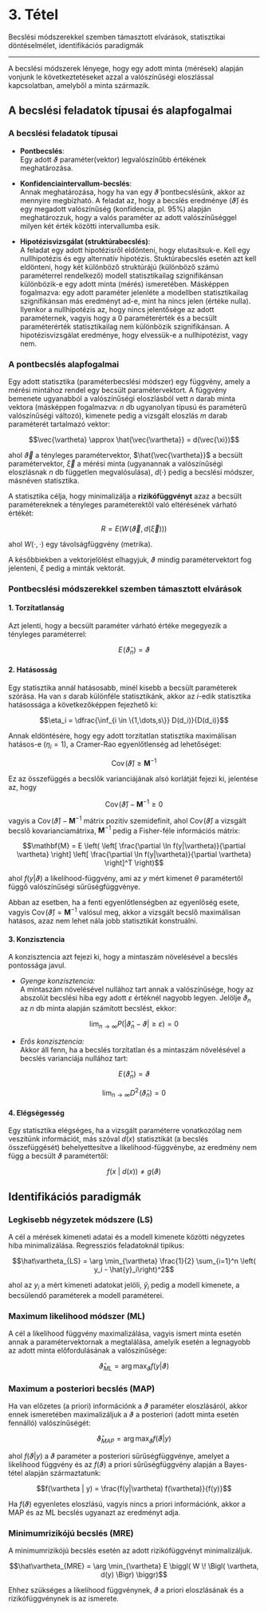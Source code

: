 # 3. Tétel

Becslési módszerekkel szemben támasztott elvárások, statisztikai döntéselmélet, identifikációs paradigmák

---

A becslési módszerek lényege, hogy egy adott minta (mérések) alapján vonjunk le következtetéseket azzal a valószínűségi eloszlással kapcsolatban, amelyből a minta származik.

## A becslési feladatok típusai és alapfogalmai

### A becslési feladatok típusai

- __Pontbecslés__:  
  Egy adott $\vartheta$ paraméter(vektor) legvalószínűbb értékének meghatározása.


- __Konfidenciaintervallum-becslés__:  
  Annak meghatározása, hogy ha van egy $\hat\vartheta$ pontbecslésünk, akkor az mennyire megbízható. A feladat az, hogy a becslés eredménye ($\hat\vartheta$) és egy megadott valószínűség (konfidencia, pl. 95%) alapján meghatározzuk, hogy a valós paraméter az adott valószínűséggel milyen két érték közötti intervallumba esik.
  

- __Hipotézisvizsgálat (struktúrabecslés)__:  
  A feladat egy adott hipotézisről eldönteni, hogy elutasítsuk-e. Kell egy nullhipotézis és egy alternatív hipotézis. Stuktúrabecslés esetén azt kell eldönteni, hogy két különböző struktúrájú (különböző számú paraméterrel rendelkező) modell statisztikailag szignifikánsan különbözik-e egy adott minta (mérés) ismeretében. Másképpen fogalmazva: egy adott paraméter jelenléte a modellben statisztikailag szignifikánsan más eredményt ad-e, mint ha nincs jelen (értéke nulla). Ilyenkor a nullhipotézis az, hogy nincs jelentősége az adott paraméternek, vagyis hogy a 0 paraméterérték és a becsült paraméterérték statisztikailag nem különbözik szignifikánsan. A hipotézisvizsgálat eredménye, hogy elvessük-e a nullhipotézist, vagy nem.


### A pontbecslés alapfogalmai

Egy adott statisztika (paraméterbecslési módszer) egy függvény, amely a mérési mintához rendel egy becsült paramétervektort. A függvény bemenete ugyanabból a valószínűségi eloszlásból vett $n$ darab minta vektora (másképpen fogalmazva: $n$ db ugyanolyan típusú és paraméterű valószínűségi változó), kimenete pedig a vizsgált eloszlás $m$ darab paraméterét tartalmazó vektor:

```math
\vec{\vartheta} \approx \hat{\vec{\vartheta}} = d(\vec{\xi})
```

ahol $\vec{\vartheta}$ a tényleges paramétervektor, $\hat{\vec{\vartheta}}$ a becsült paramétervektor, $\vec{\xi}$ a mérési minta (ugyanannak a valószínűségi eloszlásnak $n$ db független megvalósulása), $d(\cdot)$ pedig a becslési módszer, másnéven statisztika.

A statisztika célja, hogy minimalizálja a __rizikófüggvényt__ azaz a becsült paramétereknek a tényleges paraméterektől való eltérésének várható értékét:

```math
R = E \biggl( W \!\left(\vec{\vartheta}, d(\vec{\xi}) \right) \biggr)
```
ahol $W(\cdot,\cdot)$ egy távolságfüggvény (metrika).

A későbbiekben a vektorjelölést elhagyjuk, $\vartheta$ mindig paramétervektort fog jelenteni, $\xi$ pedig a minták vektorát.


### Pontbecslési módszerekkel szemben támasztott elvárások

#### 1. Torzítatlanság

Azt jelenti, hogy a becsült paraméter várható értéke megegyezik a tényleges paraméterrel:

```math
E \! \left( \hat\vartheta_n \right) = \vartheta
``````

#### 2. Hatásosság

Egy statisztika annál hatásosabb, minél kisebb a becsült paraméterek szórása. Ha van $s$ darab különféle statisztikánk, akkor az $i$-edik statisztika hatásossága a következőképpen fejezhető ki:

```math
\eta_i = \dfrac{\inf_{i \in \{1,\dots,s\}} D(d_i)}{D(d_i)}
```

Annak eldöntésére, hogy egy adott torzítatlan statisztika maximálisan hatásos-e ($`\eta_i = 1`$), a Cramer-Rao egyenlőtlenség ad lehetőséget:

```math
\text{Cov} \! \left( \hat\vartheta \right) \geq \mathbf{M}^{-1}
```

Ez az összefüggés a becslők varianciájának alsó korlátját fejezi ki, jelentése az, hogy 
```math
\text{Cov} \! \left( \hat\vartheta \right) - \mathbf{M}^{-1} \geq 0
```
vagyis a $`\text{Cov} \! \left( \hat\vartheta \right) - \mathbf{M}^{-1}`$ mátrix pozitív szemidefinit, ahol $`\text{Cov} \! \left( \hat\vartheta \right)`$ a vizsgált becslő kovarianciamátrixa, $\mathbf{M}^{-1}$ pedig a Fisher-féle információs mátrix:
```math
\mathbf{M} = E \left( \left[ \frac{\partial \ln f(y|\vartheta)}{\partial \vartheta} \right] \left[ \frac{\partial \ln f(y|\vartheta)}{\partial \vartheta} \right]^T \right)
```
ahol $f(y|\vartheta)$ a likelihood-függvény, ami az $y$ mért kimenet $\theta$ paramétertől függő valószínűségi sűrűségfüggvénye. 

Abban az esetben, ha a fenti egyenlőtlenségben az egyenlőség esete, vagyis $`\text{Cov} \! \left( \hat\vartheta \right) = \mathbf{M}^{-1}`$ valósul meg, akkor a vizsgált becslő maximálisan hatásos, azaz nem lehet nála jobb statisztikát konstruálni.



#### 3. Konzisztencia

A konzisztencia azt fejezi ki, hogy a mintaszám növelésével a becslés pontossága javul.

- _Gyenge konzisztencia:_  
  A mintaszám növelésével nullához tart annak a valószínűsége, hogy az abszolút becslési hiba egy adott $\varepsilon$ értéknél nagyobb legyen. Jelölje $`\vartheta_n`$ az $n$ db minta alapján számított becslést, ekkor:

```math
\lim_{n \to \infty} P \left( \left| \hat\vartheta_n -\vartheta \right| \geq \varepsilon\right) = 0
```

- _Erős konzisztencia:_  
  Akkor áll fenn, ha a becslés torzítatlan és a mintaszám növelésével a becslés varianciája nullához tart:

```math
E \! \left( \hat\vartheta_n \right) = \vartheta
```
```math
\lim_{n \to \infty} D^2 \! \left( \hat\vartheta_n \right) = 0
```


#### 4. Elégségesség

Egy statisztika elégséges, ha a vizsgált paraméterre vonatkozólag nem veszítünk információt, más szóval $d(x)$ statisztikát (a becslés összefüggését) behelyettesítve a likelihood-függvénybe, az eredmény nem függ a becsült $\vartheta$ paramétertől:

```math
f \left( x \ | \ d(x) \right) \neq g(\vartheta)
```


## Identifikációs paradigmák


### Legkisebb négyzetek módszere (LS)

A cél a mérések kimeneti adatai és a modell kimenete közötti négyzetes hiba minimalizálása. Regressziós feladatoknál tipikus:

```math
\hat\vartheta_{LS} = \arg \min_{\vartheta} \frac{1}{2} \sum_{i=1}^n \left( y_i - \hat{y}_i\right)^2
```

ahol az $y_i$ a mért kimeneti adatokat jelöli, $`\hat y_i`$ pedig a modell kimenete, a becsülendő paraméterek a modell paraméterei.


### Maximum likelihood módszer (ML)

A cél a likelihood függvény maximalizálása, vagyis ismert minta esetén annak a paramétervektornak a megtalálása, amelyik esetén a legnagyobb az adott minta előfordulásának a valószínűsége:

```math
\hat\vartheta_{ML} = \arg \max_{\vartheta} f(y|\vartheta)
```



### Maximum a posteriori becslés (MAP)

Ha van előzetes (a priori) információnk a $\vartheta$ paraméter eloszlásáról, akkor ennek ismeretében maximalizáljuk a $\vartheta$ a posteriori (adott minta esetén fennálló) valószínűségét:

```math
\hat\vartheta_{MAP} = \arg \max_{\vartheta} f(\vartheta | y)
```

ahol $f(\vartheta | y)$ a $\vartheta$ paraméter a posteriori sűrűségfüggvénye, amelyet a likelihood függvény és az $f(\vartheta)$ a priori sűrűségfüggvény alapján a Bayes-tétel alapján származtatunk:

```math
f(\vartheta | y) = \frac{f(y|\vartheta) f(\vartheta)}{f(y)}
```

Ha $f(\vartheta)$ egyenletes eloszlású, vagyis nincs a priori információnk, akkor a MAP és az ML becslés ugyanazt az eredményt adja.


### Minimumrizikójú becslés (MRE)

A minimumrizikójú becslés esetén az adott rizikófüggvényt minimalizáljuk.

```math
\hat\vartheta_{MRE} = \arg \min_{\vartheta} E \biggl( W \! \Bigl( \vartheta, d(y) \Bigr) \biggr)
```
Ehhez szükséges a likelihood függvénynek, $\vartheta$ a priori eloszlásának és a rizikófüggvénynek is az ismerete.
